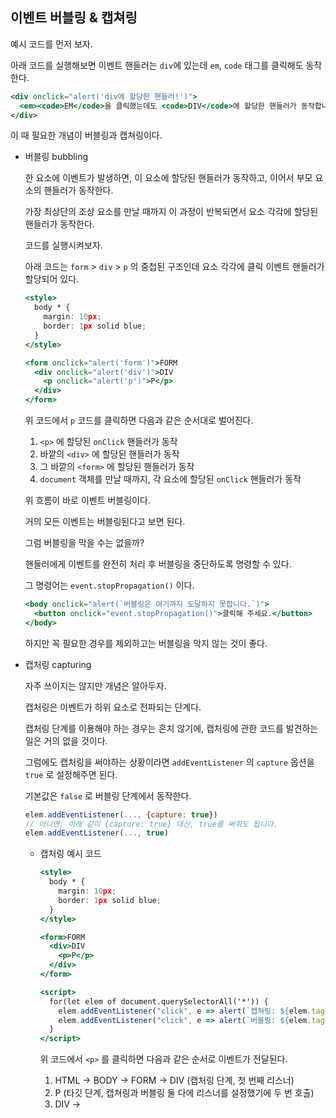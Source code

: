 ## 이벤트 버블링 & 캡쳐링

예시 코드를 먼저 보자.

아래 코드를 실행해보면 이벤트 핸들러는 `div`에 있는데 `em`, `code` 태그를 클릭해도 동작한다.

```jsx
<div onclick="alert('div에 할당한 핸들러!')">
  <em><code>EM</code>을 클릭했는데도 <code>DIV</code>에 할당한 핸들러가 동작합니다.</em>
</div>
```

이 때 필요한 개념이 버블링과 캡쳐링이다.

- 버블링 bubbling
    
    한 요소에 이벤트가 발생하면, 이 요소에 할당된 핸들러가 동작하고, 이어서 부모 요소의 핸들러가 동작한다.
    
    가장 최상단의 조상 요소를 만날 때까지 이 과정이 반복되면서 요소 각각에 할당된 핸들러가 동작한다.
    
    코드를 실행시켜보자.
    
    아래 코드는 `form` > `div` > `p` 의 중첩된 구조인데 요소 각각에 클릭 이벤트 핸들러가 할당되어 있다.
    
    ```jsx
    <style>
      body * {
        margin: 10px;
        border: 1px solid blue;
      }
    </style>
    
    <form onclick="alert('form')">FORM
      <div onclick="alert('div')">DIV
        <p onclick="alert('p')">P</p>
      </div>
    </form>
    ```
    
    위 코드에서 `p` 코드를 클릭하면 다음과 같은 순서대로 벌어진다.
    
    1. `<p>` 에 할당된 `onClick` 핸들러가 동작
    2. 바깥의 `<div>` 에 할당된 핸들러가 동작
    3. 그 바깥의 `<form>` 에 할당된 핸들러가 동작
    4. `document` 객체를 만날 때까지, 각 요소에 할당된 `onClick` 핸들러가 동작
    
    위 흐름이 바로 이벤트 버블링이다.
    
    거의 모든 이벤트는 버블링된다고 보면 된다.
    
    그럼 버블링을 막을 수는 없을까?
    
    핸들러에게 이벤트를 완전히 처리 후 버블링을 중단하도록 명령할 수 있다.
    
    그 명령어는 `event.stopPropagation()` 이다.
    
    ```jsx
    <body onclick="alert(`버블링은 여기까지 도달하지 못합니다.`)">
      <button onclick="event.stopPropagation()">클릭해 주세요.</button>
    </body>
    ```
    
    하지만 꼭 필요한 경우를 제외하고는 버블링을 막지 않는 것이 좋다.
    
- 캡처링 capturing
    
    자주 쓰이지는 않지만 개념은 알아두자.
    
    캡처링은 이벤트가 하위 요소로 전파되는 단계다.
    
    캡처링 단계를 이용해야 하는 경우는 흔치 않기에, 캡처링에 관한 코드를 발견하는 일은 거의 없을 것이다.
    
    그럼에도 캡처링을 써야하는 상황이라면 `addEventListener` 의 `capture` 옵션을 `true` 로 설정해주면 된다.
    
    기본값은 `false` 로 버블링 단계에서 동작한다.
    
    ```jsx
    elem.addEventListener(..., {capture: true})
    // 아니면, 아래 같이 {capture: true} 대신, true를 써줘도 됩니다.
    elem.addEventListener(..., true)
    ```
    
    - 캡처링 예시 코드
        
        ```jsx
        <style>
          body * {
            margin: 10px;
            border: 1px solid blue;
          }
        </style>
        
        <form>FORM
          <div>DIV
            <p>P</p>
          </div>
        </form>
        
        <script>
          for(let elem of document.querySelectorAll('*')) {
            elem.addEventListener("click", e => alert(`캡쳐링: ${elem.tagName}`), true);
            elem.addEventListener("click", e => alert(`버블링: ${elem.tagName}`));
          }
        </script>
        ```
        
        위 코드에서 `<p>` 를 클릭하면 다음과 같은 순서로 이벤트가 전달된다.
        
        1. HTML → BODY → FORM → DIV (캡처링 단계, 첫 번째 리스너)
        2. P (타깃 단계, 캡쳐링과 버블링 둘 다에 리스너를 설정했기에 두 번 호출)
        3. DIV →